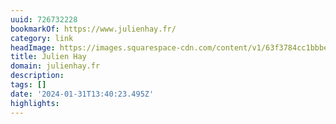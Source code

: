 ```yaml
---
uuid: 726732228
bookmarkOf: https://www.julienhay.fr/
category: link
headImage: https://images.squarespace-cdn.com/content/v1/63f3784cc1bbbe433c573ea1/810bdc06-2292-4e77-8a4d-33b9850b4c65/Welcome%C2%A9Julien+Hay-14.JPG?format=1500w
title: Julien Hay
domain: julienhay.fr
description:
tags: []
date: '2024-01-31T13:40:23.495Z'
highlights:
---
```




